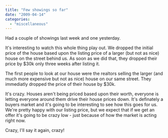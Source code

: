 ```yaml
---
title: "Few showings so far"
date: "2009-04-14"
categories: 
  - "miscellaneous"
---
```


Had a couple of showings last week and one yesterday.

It's interesting to watch this whole thing play out. We dropped the initial price of the house based upon the listing price of a larger (but not as nice) house on the street behind us. As soon as we did that, they dropped their price by $30k only three weeks after listing it.

The first people to look at our house were the realtors selling the larger (and much more expensive but not as nice) house on our same street. They immediatly dropped the price of their house by $30k.

It's crazy. Houses aren't being priced based upon their worth, everyone is letting everyone around them drive their house prices down. It's definately a buyers market and it's going to be interesting to see how this goes for us. We're pretty happy with our listing price, but we expect that if we get an offer it's going to be crazy low - just because of how the market is acting right now.

Crazy, I'll say it again, crazy!
